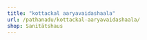 ```yaml
---
title: "kottackal aaryavaidashaala"
url: /pathanadu/kottackal-aaryavaidashaala/
shop: Sanitätshaus
---
```

